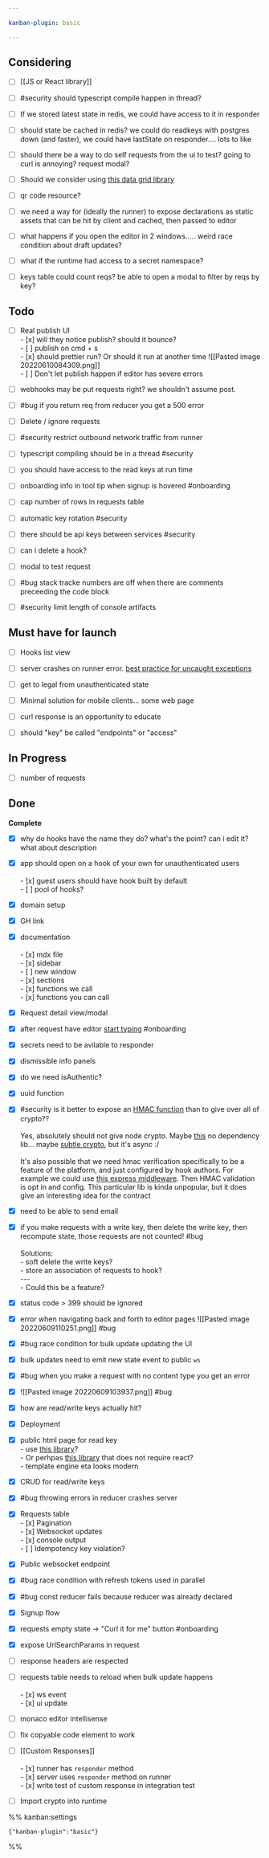 ```yaml
---

kanban-plugin: basic

---
```


## Considering

- [ ] [[JS or React library]]
- [ ] #security should typescript compile happen in thread?
- [ ] If we stored latest state in redis, we could have access to it in responder
- [ ] should state be cached in redis? we could do readkeys with postgres down (and faster), we could have lastState on responder.... lots to like
- [ ] should there be a way to do self requests from the ui to test? going to curl is annoying? request modal?
- [ ] Should we consider using [this data grid library](https://grid.glideapps.com/)
- [ ] qr code resource?
- [ ] we need a way for (ideally the runner) to expose declarations as static assets that can be hit by client and cached, then passed to editor
- [ ] what happens if you open the editor in 2 windows..... weird race condition about draft updates?
- [ ] what if the runtime had access to a secret namespace?
- [ ] keys table could count reqs? be able to open a modal to filter by reqs by key?


## Todo

- [ ] Real publish UI<br>- [x] will they notice publish? should it bounce?<br>- [ ] publish on cmd + s <br>- [x] should prettier run? Or should it run at another time ![[Pasted image 20220610084309.png]]<br>- [ ] Don't let publish happen if editor has severe errors
- [ ] webhooks may be put requests right? we shouldn't assume post.
- [ ] #bug if you return req from reducer you get a 500 error
- [ ] Delete / ignore requests
- [ ] #security restrict outbound network traffic from runner
- [ ] typescript compiling should be in a thread #security
- [ ] you should have access to the read keys at run time
- [ ] onboarding info in tool tip when signup is hovered #onboarding
- [ ] cap number of rows in requests table
- [ ] automatic key rotation #security
- [ ] there should be api keys between services #security
- [ ] can i delete a hook?
- [ ] modal to test request
- [ ] #bug stack tracke numbers are off when there are comments preceeding the code block
- [ ] #security limit length of console artifacts


## Must have for launch

- [ ] Hooks list view
- [ ] server crashes on runner error. [best practice for uncaught exceptions](https://www.honeybadger.io/blog/errors-nodejs/#uncaught-exceptions-and-unhandled-promise-rejections)
- [ ] get to legal from unauthenticated state
- [ ] Minimal solution for mobile clients... some web page
- [ ] curl response is an opportunity to educate
- [ ] should "key" be called "endpoints" or "access"


## In Progress

- [ ] number of requests


## Done

**Complete**
- [x] why do hooks have the name they do? what's the point? can i edit it? what about description
- [x] app should open on a hook of your own for unauthenticated users<br><br>- [x] guest users should have hook built by default<br>- [ ] pool of hooks?
- [x] domain setup
- [x] GH link
- [x] documentation<br><br>- [x] mdx file<br>- [x] sidebar<br>- [ ] new window<br>- [x] sections<br>  - [x] functions we call<br>  - [x] functions you can call
- [x] Request detail view/modal
- [x] after request have editor [start typing](https://github.com/convergencelabs/monaco-collab-ext) #onboarding
- [x] secrets need to be avilable to responder
- [x] dismissible info panels
- [x] do we need isAuthentic?
- [x] uuid function
- [x] #security is it better to expose an [HMAC function](https://gist.github.com/stigok/57d075c1cf2a609cb758898c0b202428?permalink_comment_id=4052765#gistcomment-4052765) than to give over all of crypto??<br><br>Yes, absolutely should not give node crypto. Maybe [this](https://github.com/paulmillr/noble-hashes) no dependency lib... maybe [subtle crypto](https://developer.mozilla.org/en-US/docs/Web/API/SubtleCrypto), but it's async :/<br><br>It's also possible that we need hmac verification specifically to be a feature of the platform, and just configured by hook authors. For example we could use [this express middleware](https://github.com/connorjburton/hmac-auth-express). Then HMAC validation is opt in and config. This particular lib is kinda unpopular, but it does give an interesting idea for the contract
- [x] need to be able to send email
- [x] if you make requests with a write key, then delete the write key, then recompute state, those requests are not counted! #bug<br><br>Solutions:<br>- soft delete the write keys?<br>- store an association of requests to hook?<br>---<br>- Could this be a feature?
- [x] status code > 399 should be ignored
- [x] error when navigating back and forth to editor pages ![[Pasted image 20220609110251.png]] #bug
- [x] #bug race condition for bulk update updating the UI
- [x] bulk updates need to emit new state event to public `ws`
- [x] #bug when you make a request with no content type you get an error
- [x] ![[Pasted image 20220609103937.png]] #bug
- [x] how are read/write keys actually hit?
- [x] Deployment
- [x] public html page for read key<br>- use [this library](https://github.com/xyc/react-object-inspector)?<br>- Or perhpas [this library](https://github.com/iendeavor/object-visualizer) that does not require react?<br>- template engine eta looks modern
- [x] CRUD for read/write keys
- [x] #bug throwing errors in reducer crashes server
- [x] Requests table<br>- [x] Pagination<br>- [x] Websocket updates<br>- [x] console output<br>- [ ] Idempotency key violation?
- [x] Public websocket endpoint
- [x] #bug race condition with refresh tokens used in parallel
- [x] #bug const reducer fails because reducer was already declared
- [x] Signup flow
- [x] requests empty state -> "Curl it for me" button #onboarding
- [x] expose UrlSearchParams in request
- [ ] response headers are respected
- [ ] requests table needs to reload when bulk update happens<br><br>- [x] ws event<br>- [x] ui update
- [ ] monaco editor intellisense
- [ ] fix copyable code element to work
- [ ] [[Custom Responses]]<br><br>- [x] runner has `responder` method<br>- [x] server uses `responder` method on runner<br>- [x] write test of custom response in integration test
- [ ] Import crypto into runtime




%% kanban:settings
```
{"kanban-plugin":"basic"}
```
%%